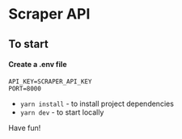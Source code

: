 # Scraper API

## To start
#### Create a .env file
```
API_KEY=SCRAPER_API_KEY
PORT=8000
```
- `yarn install` - to install project dependencies
- `yarn dev` - to start locally


Have fun!
